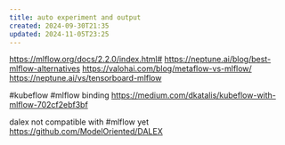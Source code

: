 ```yaml
---
title: auto experiment and output
created: 2024-09-30T21:35
updated: 2024-11-05T23:25
---
```



https://mlflow.org/docs/2.2.0/index.html#
https://neptune.ai/blog/best-mlflow-alternatives
https://valohai.com/blog/metaflow-vs-mlflow/
https://neptune.ai/vs/tensorboard-mlflow

#kubeflow #mlflow binding
https://medium.com/dkatalis/kubeflow-with-mlflow-702cf2ebf3bf


dalex not compatible with #mlflow yet
https://github.com/ModelOriented/DALEX

